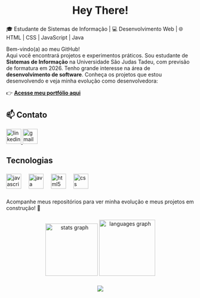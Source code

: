 <h1 align="center">Hey There!</h1>

###

<p align="left">🎓 Estudante de Sistemas de Informação | 💻 Desenvolvimento Web | 🌐 HTML | CSS | JavaScript | Java

Bem-vindo(a) ao meu GitHub!  
Aqui você encontrará projetos e experimentos práticos. Sou estudante de **Sistemas de Informação** na Universidade São Judas Tadeu, com previsão de formatura em 2026. Tenho grande interesse na área de **desenvolvimento de software**. Conheça os projetos que estou desenvolvendo e veja minha evolução como desenvolvedora: 

👉 **[Acesse meu portfólio aqui](https://giovannadiniz.netlify.app)**


## 📫 Contato

<div align="left">
  <a href="https://www.linkedin.com/in/gidiniz" target="_blank">
    <img src="https://img.shields.io/static/v1?message=LinkedIn&logo=linkedin&label=&color=0077B5&logoColor=white&labelColor=&style=for-the-badge" height="40" alt="linkedin logo"  />
  </a>
  <a href="diniztorres.giovanna@gmail.com" target="_blank">
    <img src="https://img.shields.io/static/v1?message=Gmail&logo=gmail&label=&color=D14836&logoColor=white&labelColor=&style=for-the-badge" height="40" alt="gmail logo"  />
  </a>
</div>

<h2 align="left">Tecnologias</h2>

###

<div align="left">
  <img src="https://cdn.jsdelivr.net/gh/devicons/devicon/icons/javascript/javascript-original.svg" height="40" alt="javascript logo"  />
  <img width="12" />
  <img src="https://cdn.jsdelivr.net/gh/devicons/devicon/icons/java/java-original.svg" height="40" alt="java logo"  />
  <img width="12" />
  <img src="https://cdn.jsdelivr.net/gh/devicons/devicon/icons/html5/html5-original.svg" height="40" alt="html5 logo"  />
  <img width="12" />
  <img src="https://cdn.jsdelivr.net/gh/devicons/devicon/icons/css3/css3-original.svg" height="40" alt="css logo"  />
</div>

###

Acompanhe meus repositórios para ver minha evolução e meus projetos em construção! 🚧</p>

###

<div align="center">
  <img src="https://github-readme-stats.vercel.app/api?username=Ginizu&hide_title=false&hide_rank=false&show_icons=true&include_all_commits=true&count_private=true&disable_animations=false&theme=dark&locale=en&hide_border=false&order=1" height="140" alt="stats graph"  />
  <img src="https://github-readme-stats.vercel.app/api/top-langs?username=Ginizu&locale=en&hide_title=false&layout=compact&card_width=320&langs_count=5&theme=dark&hide_border=false&order=2" height="150" alt="languages graph"  />
</div>

###

<div align="center">
  <img src="https://visitor-badge.laobi.icu/badge?page_id=Ginizu.Ginizu&"  />
</div>
